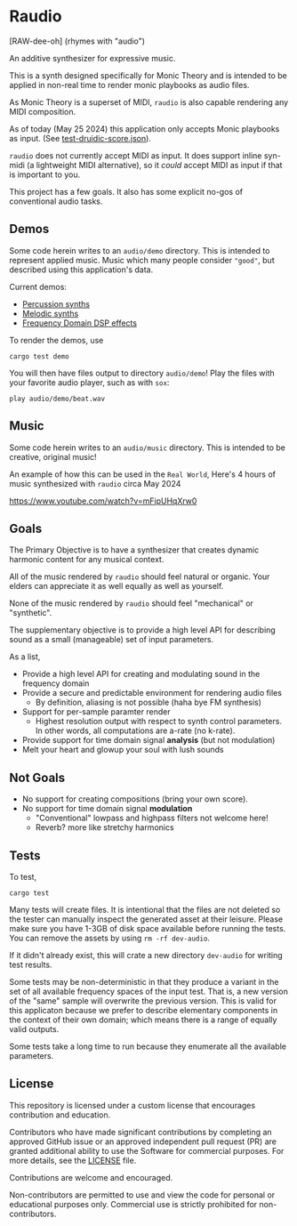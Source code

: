 # Raudio

[RAW-dee-oh]
(rhymes with "audio")

An additive synthesizer for expressive music.

This is a synth designed specifically for Monic Theory and is intended to be applied in non-real time to render monic playbooks as audio files. 

As Monic Theory is a superset of MIDI, `raudio` is also capable rendering any MIDI composition. 

As of today (May 25 2024) this application only accepts Monic playbooks as input. (See [test-druidic-score.json](src/demo/test-druidic-score.json)).

`raudio` does not currently accept MIDI as input. It does support inline syn-midi (a lightweight MIDI alternative), so it *could* accept MIDI as input if that is important to you. 

This project has a few goals. It also has some explicit no-gos of conventional audio tasks. 


## Demos

Some code herein writes to an `audio/demo` directory. This is intended to represent applied music. Music which many people consider `"good"`, but described using this application's data.

Current demos:
  - [Percussion synths](src/demo/beat.rs)
  - [Melodic synths](src/demo/trio.rs)
  - [Frequency Domain DSP effects](src/demo/effects.rs)


To render the demos, use 

```
cargo test demo
```

You will then have files output to directory `audio/demo`! Play the files with your favorite audio player, such as with `sox`:

```
play audio/demo/beat.wav
```

## Music

Some code herein writes to an `audio/music` directory. This is intended to be creative, original music! 

An example of how this can be used in the `Real World`,
Here's 4 hours of music synthesized with `raudio` circa May 2024

https://www.youtube.com/watch?v=mFipUHqXrw0


## Goals

The Primary Objective is to have a synthesizer that creates dynamic harmonic content for any musical context. 

All of the music rendered by `raudio` should feel natural or organic. Your elders can appreciate it as well equally as well as yourself.

None of the music rendered by `raudio` should feel "mechanical" or "synthetic". 

The supplementary objective is to provide a high level API for describing sound as a small (manageable) set of input parameters.

As a list,

  - Provide a high level API for creating and modulating sound in the frequency domain
  - Provide a secure and predictable environment for rendering audio files 
    - By definition, aliasing is not possible (haha bye FM synthesis)
  - Support for per-sample paramter render 
    - Highest resolution output with respect to synth control parameters. In other words, all computations are a-rate (no k-rate).
  - Provide support for time domain signal **analysis** (but not modulation)
  - Melt your heart and glowup your soul with lush sounds

## Not Goals

  - No support for creating compositions (bring your own score).
  - No support for time domain signal **modulation**
    - "Conventional" lowpass and highpass filters not welcome here!
    - Reverb? more like stretchy harmonics


## Tests


To test, 

```
cargo test
```


Many tests will create files. It is intentional that the files are not deleted so the tester can manually inspect the generated asset at their leisure.
Please make sure you have 1-3GB of disk space available before running the tests. You can remove the assets by using `rm -rf dev-audio`.


If it didn't already exist, this will crate a new directory `dev-audio` for writing test results.


Some tests may be non-deterministic in that they produce a variant in the set of all available frequency spaces of the input test. That is, a new version of the "same" sample will overwrite the previous version. 
This is valid for this applicaton because we prefer to describe elementary components in the context of their own domain; which means there is a range of equally valid outputs.


Some tests take a long time to run because they enumerate all the available parameters. 



## License

This repository is licensed under a custom license that encourages contribution and education.

Contributors who have made significant contributions by completing an approved GitHub issue or an approved independent pull request (PR) are granted additional ability to use the Software for commercial purposes. For more details, see the [LICENSE](LICENSE) file.

Contributions are welcome and encouraged.

Non-contributors are permitted to use and view the code for personal or educational purposes only. Commercial use is strictly prohibited for non-contributors.
